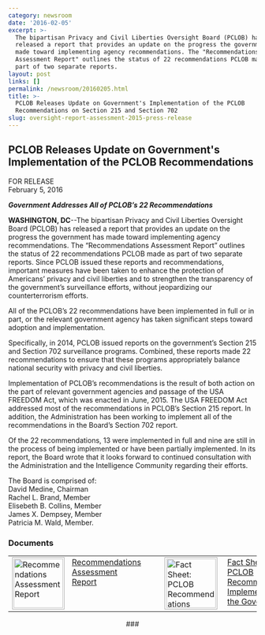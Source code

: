 ```yaml
---
category: newsroom
date: '2016-02-05'
excerpt: >-
  The bipartisan Privacy and Civil Liberties Oversight Board (PCLOB) has
  released a report that provides an update on the progress the government has
  made toward implementing agency recommendations. The "Recommendations
  Assessment Report" outlines the status of 22 recommendations PCLOB made as
  part of two separate reports.
layout: post
links: []
permalink: /newsroom/20160205.html
title: >-
  PCLOB Releases Update on Government's Implementation of the PCLOB
  Recommendations on Section 215 and Section 702
slug: oversight-report-assessment-2015-press-release
---
```

## PCLOB Releases Update on Government's Implementation of the PCLOB Recommendations

FOR RELEASE  
February 5, 2016

**_Government Addresses All of PCLOB’s 22 Recommendations_**

**WASHINGTON, DC**--The bipartisan Privacy and Civil Liberties Oversight Board (PCLOB) has released a report that provides an update on the progress the government has made toward implementing agency recommendations. The “Recommendations Assessment Report” outlines the status of 22 recommendations PCLOB made as part of two separate reports. Since PCLOB issued these reports and recommendations, important measures have been taken to enhance the protection of Americans’ privacy and civil liberties and to strengthen the transparency of the government’s surveillance efforts, without jeopardizing our counterterrorism efforts.

All of the PCLOB’s 22 recommendations have been implemented in full or in part, or the relevant government agency has taken significant steps toward adoption and implementation.

Specifically, in 2014, PCLOB issued reports on the government’s Section 215 and Section 702 surveillance programs. Combined, these reports made 22 recommendations to ensure that these programs appropriately balance national security with privacy and civil liberties.

Implementation of PCLOB’s recommendations is the result of both action on the part of relevant government agencies and passage of the USA FREEDOM Act, which was enacted in June, 2015\. The USA FREEDOM Act addressed most of the recommendations in PCLOB’s Section 215 report. In addition, the Administration has been working to implement all of the recommendations in the Board’s Section 702 report.

Of the 22 recommendations, 13 were implemented in full and nine are still in the process of being implemented or have been partially implemented. In its report, the Board wrote that it looks forward to continued consultation with the Administration and the Intelligence Community regarding their efforts.

The Board is comprised of:  
David Medine, Chairman  
Rachel L. Brand, Member  
Elisebeth B. Collins, Member  
James X. Dempsey, Member  
Patricia M. Wald, Member.  

### Documents

<table>

<tbody>

<tr>

<td><a href="{{site.baseurl}}/library/Recommendations_Assessment_Report_20160205.pdf"><img style="width: 100px; padding: 2px; margin-right: 4px; border:  1px solid #AAA;" src="{{site.baseurl}}/assets/img/coversheets/recommendations-assessment-report-20160205.png" alt="Recommendations Assessment Report"></a></td>

<td style="width: 150px; text-align: left; vertical-align: top; padding-left: 3px; top; padding-right:  40px;"><a href="{{site.baseurl}}/library/Recommendations_Assessment_Report_20160205.pdf">Recommendations Assessment Report</a></td>

<td><a href="{{site.baseurl}}/library/Recommendations_Assessment_FactSheet_20160205.pdf"><img style="width: 100px; padding: 2px; margin-right: 4px; padding-left: 3px; border:  1px solid #AAA;" src="{{site.baseurl}}/assets/img/coversheets/recommendations-assessment-factsheet-20160205.png" alt="Fact Sheet: PCLOB Recommendations Implemented by the Government"></a></td>

<td style="width: 150px; text-align: left; vertical-align: top;"><a href="{{site.baseurl}}/library/Recommendations_Assessment_FactSheet_20160205.pdf">Fact Sheet: PCLOB Recommendations Implemented by the Government</a></td>

</tr>

</tbody>

</table>

<center>###</center>
